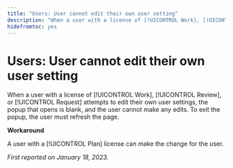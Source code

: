```yaml
---
title: "Users: User cannot edit their own user setting"
description: "When a user with a license of [!UICONTROL Work], [!UICONTROL Review], or [!UICONTROL Request] attempts to edit their own user settings, the popup that opens is blank, and the user cannot make any edits. To exit the popup, the user must refresh the page."
hidefromtoc: yes
---
```


# Users: User cannot edit their own user setting

When a user with a license of [!UICONTROL Work], [!UICONTROL Review], or [!UICONTROL Request] attempts to edit their own user settings, the popup that opens is blank, and the user cannot make any edits. To exit the popup, the user must refresh the page.

**Workaround**

A user with a [!UICONTROL Plan] license can make the change for the user.

_First reported on January 18, 2023._

